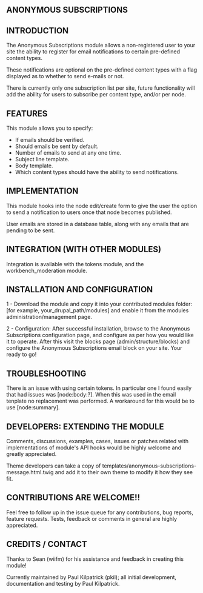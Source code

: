 ANONYMOUS SUBSCRIPTIONS
----------------


INTRODUCTION
------------

The Anonymous Subscriptions module allows a non-registered user to your site
the ability to register for email notifications to certain pre-defined
content types.

These notifications are optional on the pre-defined content types with a flag
displayed as to whether to send e-mails or not.

There is currently only one subscription list per site, future functionality
will add the ability for users to subscribe per content type, and/or per node.


FEATURES
--------

This module allows you to specify:
 * If emails should be verified.
 * Should emails be sent by default.
 * Number of emails to send at any one time.
 * Subject line template.
 * Body template.
 * Which content types should have the ability to send notifications.


IMPLEMENTATION
--------------

This module hooks into the node edit/create form to give the user the option
to send a notification to users once that node becomes published.

User emails are stored in a database table, along with any emails that are
pending to be sent.


INTEGRATION (WITH OTHER MODULES)
--------------------------------

Integration is available with the tokens module, and the workbench_moderation
module.


INSTALLATION AND CONFIGURATION
------------------------------

1 - Download the module and copy it into your contributed modules folder:
[for example, your_drupal_path/modules] and enable it
from the modules administration/management page.

2 - Configuration:
After successful installation, browse to the Anonymous Subscriptions
configuration page, and configure as per how you would like it to operate.
After this visit the blocks page (admin/structure/blocks) and configure the
Anonymous Subscriptions email block on your site. Your ready to go!


TROUBLESHOOTING
------------------------------------

There is an issue with using certain tokens. In particular one I found easily
that had issues was [node:body:?].  When this was used in the email tenplate
no replacement was performed. A workaround for this would be to use
[node:summary].


DEVELOPERS: EXTENDING THE MODULE
--------------------------------

Comments, discussions, examples, cases, issues or patches related with
implementations of module's API hooks would be highly welcome and greatly
appreciated.

Theme developers can take a copy of
templates/anonymous-subscriptions-message.html.twig
and add it to their own theme to modify it how they see fit.

CONTRIBUTIONS ARE WELCOME!!
---------------------------

Feel free to follow up in the issue queue for any contributions, bug
reports, feature requests.
Tests, feedback or comments in general are highly appreciated.


CREDITS / CONTACT
-----------------

Thanks to Sean (wiifm) for his assistance and feedback in creating this module!

Currently maintained by Paul Kilpatrick (pkil); all initial development,
documentation and testing by Paul Kilpatrick.
